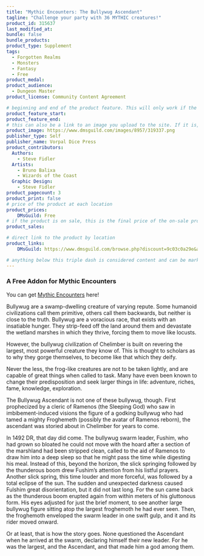 ```yaml
---
title: "Mythic Encounters: The Bullywug Ascendant"
tagline: "Challenge your party with 36 MYTHIC creatures!"
product_id: 315637
last_modified_at:
bundle: false
bundle_products:
product_type: Supplement
tags:
  - Forgotten Realms
  - Monsters
  - Fantasy
  - Free
product_medal: 
product_audience:
  - Dungeon Master
product_license: Community Content Agreement

# beginning and end of the product feature. This will only work if the site is updated within several weeks of when the feature is supposed to happen. Making a new post counts as updating.
product_feature_start: 
product_feature_end: 
# this can also be a link to an image you upload to the site. If it is, it must start with a "/" or be a full link
product_image: https://www.dmsguild.com/images/8957/319337.png
publisher_type: Self
publisher_name: Vorpal Dice Press
product_contributors:
  Authors:
    - Steve Fidler
  Artists:
    - Bruno Balixa
    - Wizards of the Coast
  Graphic Design:
    - Steve Fidler
product_pagecount: 3
product_print: false
# price of the product at each location
product_prices:
    DMsGuild: Free
# if the product is on sale, this is the final price of the on-sale product for each location that it is on sale. The sales % will be calculated and displayed based on the difference between product_prices and product_sales
product_sales:

# direct link to the product by location
product_links:
    DMsGuild: https://www.dmsguild.com/browse.php?discount=9c03c0a29e&affiliate_id=1713687

# anything below this triple dash is considered content and can be markup or html. It should be fully HTML compatible as long as your tags are formatted correctly.
---
```

### A Free Addon for Mythic Encounters
You can get <a href="https://www.dmsguild.com/browse.php?discount=9beec32ae4&affiliate_id=1713687">Mythic Encounters</a> here!

Bullywug are a swamp-dwelling creature of varying repute. Some humanoid civilizations call them primitive, others call them backwards, but neither is close to the truth. Bullywug are a voracious race, that exists with an insatiable hunger. They strip-feed off the land around them and devastate the wetland marshes in which they thrive, forcing them to move like locusts.

However, the bullywug civilization of Chelimber is built on revering the largest, most powerful creature they know of. This is thought to scholars as to why they gorge themselves, to become like that which they deify.

Never the less, the frog-like creatures are not to be taken lightly, and are capable of great things when called to task. Many have even been known to change their predisposition and seek larger things in life: adventure, riches, fame, knowledge, exploration.

The Bullywug Ascendant is not one of these bullywug, though. First prophecized by a cleric of Ramenos (the Sleeping God) who saw in imbibement-induced visions the figure of a godking bullywug who had tamed a mighty Froghemeth (possibly the avatar of Ramenos reborn), the ascendant was storied about in Chelimber for years to come.

In 1492 DR, that day did come. The bullywug swarm leader, Fushim, who had grown so bloated he could not move with the hoard after a section of the marshland had been stripped clean, called to the aid of Ramenos to draw him into a deep sleep so that he might pass the time while digesting his meal. Instead of this, beyond the horizon, the slick springing followed by the thunderous boom drew Fushim’s attention from his listful prayers. Another slick spring, this time louder and more forceful, was followed by a total eclipse of the sun. The sudden and unexpected darkness caused Fulshim great disorientation, but it did not last long. For the sun came back as the thunderous boom erupted again from within meters of his gluttonous form. His eyes adjusted for just the brief moment, to see another large bullywug figure sitting atop the largest froghemoth he had ever seen. Then, the froghemoth enveloped the swarm leader in one swift gulp, and it and its rider moved onward.

Or at least, that is how the story goes. None questioned the Ascendant when he arrived at the swarm, declaring himself their new leader. For he was the largest, and the Ascendant, and that made him a god among them.
